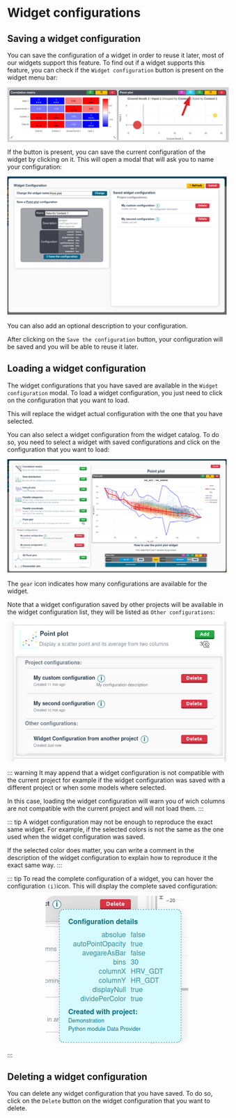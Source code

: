 # Widget configurations

## Saving a widget configuration

You can save the configuration of a widget in order to reuse it later, most of our widgets support this feature. To find out if a widget supports this feature, you can check if the `Widget configuration` button is present on the widget menu bar:

<img style="display:block; background:#d3d3d3; padding:5px 0 0 5px" src="./configuration_support_button.png" alt="Widget configurations button" title="Widget configurations button" />

If the button is present, you can save the current configuration of the widget by clicking on it. This will open a modal that will ask you to name your configuration:

![Widget configuration modal](./configuration_modal.png)

You can also add an optional description to your configuration.

After clicking on the `Save the configuration` button, your configuration will be saved and you will be able to reuse it later.

## Loading a widget configuration

The widget configurations that you have saved are available in the `Widget configuration` modal. To load a widget configuration, you just need to click on the configuration that you want to load.

This will replace the widget actual configuration with the one that you have selected. 

You can also select a widget configuration from the widget catalog. To do so, you need to select a widget with saved configurations and click on the configuration that you want to load:

![widget catalog configurations](./widget_catalog_configurations.png)

The `gear` icon indicates how many configurations are available for the widget.

Note that a widget configuration saved by other projects will be available in the widget configuration list, they will be listed as `Other configurations`:

<p align="center">
    <img src="./widget_other_configurations.png" alt="Other configurations" title="Other configurations" />
</p>

::: warning
It may append that a widget configuration is not compatible with the current project for example if the widget configuration was saved with a different project or when some models where selected. 

In this case, loading the widget configuration will warn you of wich columns are not compatible with the current project and will not load them.
:::

::: tip
A widget configuration may not be enough to reproduce the exact same widget. For example, if the selected colors is not the same as the one used when the widget configuration was saved. 

If the selected color does matter, you can write a comment in the description of the widget configuration to explain how to reproduce it the exact same way. 
:::

::: tip
To read the complete configuration of a widget, you can hover the configuration `(i)`icon. This will display the complete saved configuration:
<p align="center">
    <img src="./widget_configurations_tooltip.png" alt="widget configuration tooltip" title="widget configuration tooltip" style="border-radius:20px" />
</p>
:::

## Deleting a widget configuration

You can delete any widget configuration that you have saved. To do so, click on the `Delete` button on the widget configuration that you want to delete.
